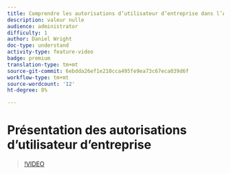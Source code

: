 ```yaml
---
title: Comprendre les autorisations d’utilisateur d’entreprise dans l’Adobe Target
description: valeur nulle
audience: administrator
difficulty: 1
author: Daniel Wright
doc-type: understand
activity-type: feature-video
badge: premium
translation-type: tm+mt
source-git-commit: 6ebdda26ef1e210cca495fe9ea73c67eca039d6f
workflow-type: tm+mt
source-wordcount: '12'
ht-degree: 8%

---
```



# Présentation des autorisations d’utilisateur d’entreprise

>[!VIDEO](https://video.tv.adobe.com/v/19042/?quality=12)